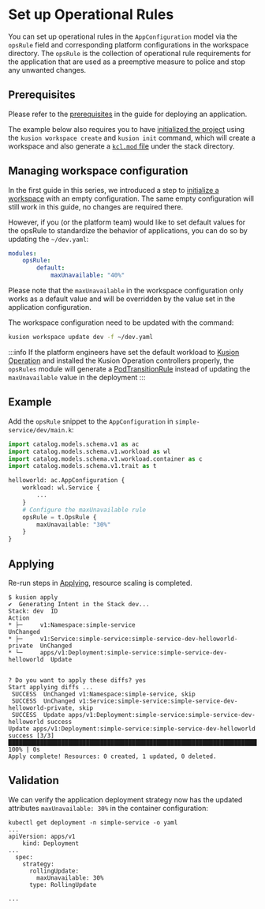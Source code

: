 # Set up Operational Rules

You can set up operational rules in the `AppConfiguration` model via the `opsRule` field and corresponding platform configurations in the workspace directory. The `opsRule` is the collection of operational rule requirements for the application that are used as a preemptive measure to police and stop any unwanted changes.

## Prerequisites

Please refer to the [prerequisites](deploy-application#prerequisites) in the guide for deploying an application.

The example below also requires you to have [initialized the project](deploy-application#initializing) using the `kusion workspace create` and `kusion init` command, which will create a workspace and also generate a [`kcl.mod` file](deploy-application#kclmod) under the stack directory.

## Managing workspace configuration

In the first guide in this series, we introduced a step to [initialize a workspace](deploy-application#initializing-workspace-configuration) with an empty configuration. The same empty configuration will still work in this guide, no changes are required there.

However, if you (or the platform team) would like to set default values for the opsRule to standardize the behavior of applications, you can do so by updating the `~/dev.yaml`:
```yaml
modules:
    opsRule:
        default:
            maxUnavailable: "40%"
```

Please note that the `maxUnavailable` in the workspace configuration only works as a default value and will be overridden by the value set in the application configuration.

The workspace configuration need to be updated with the command:
```bash
kusion workspace update dev -f ~/dev.yaml
```

:::info
If the platform engineers have set the default workload to [Kusion Operation](https://github.com/KusionStack/operating) and installed the Kusion Operation controllers properly, the `opsRules` module will generate a [PodTransitionRule](https://www.kusionstack.io/docs/operating/manuals/podtransitionrule) instead of updating the `maxUnavailable` value in the deployment
:::

## Example

Add the `opsRule` snippet to the `AppConfiguration` in `simple-service/dev/main.k`:

```py
import catalog.models.schema.v1 as ac
import catalog.models.schema.v1.workload as wl
import catalog.models.schema.v1.workload.container as c
import catalog.models.schema.v1.trait as t

helloworld: ac.AppConfiguration {
    workload: wl.Service {
        ...
    }
    # Configure the maxUnavailable rule
    opsRule = t.OpsRule {
        maxUnavailable: "30%"
    }
}
```

## Applying

Re-run steps in [Applying](deploy-application#applying), resource scaling is completed.

```
$ kusion apply
✔︎  Generating Intent in the Stack dev...                                                                                                                                                                                                     
Stack: dev  ID                                                               Action
* ├─     v1:Namespace:simple-service                                      UnChanged
* ├─     v1:Service:simple-service:simple-service-dev-helloworld-private  UnChanged
* └─     apps/v1:Deployment:simple-service:simple-service-dev-helloworld  Update


? Do you want to apply these diffs? yes
Start applying diffs ...
 SUCCESS  UnChanged v1:Namespace:simple-service, skip                                                                                                                                                                                         
 SUCCESS  UnChanged v1:Service:simple-service:simple-service-dev-helloworld-private, skip                                                                                                                                                     
 SUCCESS  Update apps/v1:Deployment:simple-service:simple-service-dev-helloworld success                                                                                                                                                      
Update apps/v1:Deployment:simple-service:simple-service-dev-helloworld success [3/3] ███████████████████████████████████████████████████████████████████████████████████████████████████████████████████████████████████████████████ 100% | 0s
Apply complete! Resources: 0 created, 1 updated, 0 deleted.
```

## Validation

We can verify the application deployment strategy now has the updated attributes `maxUnavailable: 30%` in the container configuration:

```shell
kubectl get deployment -n simple-service -o yaml
...
apiVersion: apps/v1
    kind: Deployment
...
  spec:
    strategy:
      rollingUpdate:
        maxUnavailable: 30%
      type: RollingUpdate

...
```